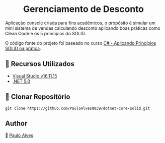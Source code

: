 <h1 align="center">Gerenciamento de Desconto</h1>

Aplicação console criada para fins acadêmicos, o propósito é simular um mini sistema de vendas calculando desconto aplicando boas práticas como Clean Code e os 5 princípios do SOLID.

O código fonte do projeto foi baseado no curso [C# - Aplicando Princípios SOLID na prática](https://www.udemy.com/course/fullstack-vuejs-dotnetcore-efcore/).

## :wrench: Recursos Utilizados

- [Visual Studio v16.11.15](https://visualstudio.microsoft.com/pt-br/)
- [.NET 5.0](https://dotnet.microsoft.com/en-us/download/dotnet/5.0)


## :floppy_disk: Clonar Repositório

`git clone https://github.com/PauloAlves8039/dotnet-core-solid.git`

## Author
:boy: [Paulo Alves](https://github.com/PauloAlves8039)
